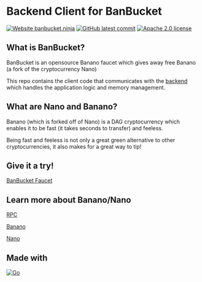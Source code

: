 # Backend Client for BanBucket

[![Website banbucket.ninja](https://img.shields.io/website-up-down-green-red/https/banbucket.ninja.svg)](https://www.banbucket.ninja/)
[![GitHub latest commit](https://badgen.net/github/last-commit/kevinli23/banbucket-backend)](https://GitHub.com/kevinli23/banbucket-backend/commit/)
[![Apache 2.0 license](https://img.shields.io/badge/License-Apache%202.0-red.svg)](http://www.apache.org/licenses/)

## What is BanBucket?

BanBucket is an opensource Banano faucet which gives away free Banano (a fork of the cryptocurrency Nano)

This repo contains the client code that communicates with the [backend](https://github.com/kevinli23/banbucket-backend) which handles the application logic and memory management.

## What are Nano and Banano?

Banano (which is forked off of Nano) is a DAG cryptocurrency which enables it to be fast (it takes seconds to transfer) and feeless.

Being fast and feeless is not only a great green alternative to other cryptocurrencies, it also makes for a great way to tip!

## Give it a try!

[BanBucket Faucet](https://www.banbucket.ninja/)

## Learn more about Banano/Nano

[RPC](https://docs.nano.org/commands/rpc-protocol/)

[Banano](https://banano.cc/)

[Nano](https://nano.org/)

## Made with

[![Go](https://img.shields.io/badge/--F7DF1E?logo=go&color=white)](https://go.dev/)

